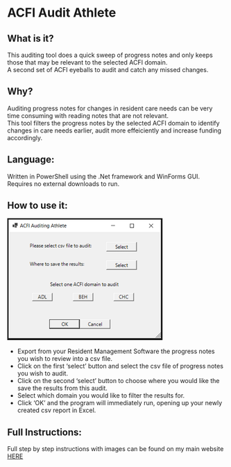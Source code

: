 # ACFI Audit Athlete

## What is it?
This auditing tool does a quick sweep of progress notes and only keeps those that may be relevant to the selected ACFI domain.
<br/>A second set of ACFI eyeballs to audit and catch any missed changes.

## Why?
Auditing progress notes for changes in resident care needs can be very time consuming with reading notes that are not relevant.
<br/> This tool filters the progress notes by the selected ACFI domain to identify changes in care needs earlier, audit more effeiciently and increase funding accordingly.

## Language:
Written in PowerShell using the .Net framework and WinForms GUI. Requires no external downloads to run.


## How to use it:
![](small_gui.png)

- Export from your Resident Management Software the progress notes you wish to review into a csv file. 
- Click on the first ‘select’ button and select the csv file of progress notes you wish to audit.
- Click on the second ‘select’ button to choose where you would like the save the results from this audit.
- Select which domain you would like to filter the results for.
- Click ‘OK’ and the program will immediately run, opening up your newly created csv report in Excel.



## Full Instructions:
Full step by step instructions with images can be found on my main website [HERE](https://www.zoedekraker.com/projects/acfiauditingathlete)




